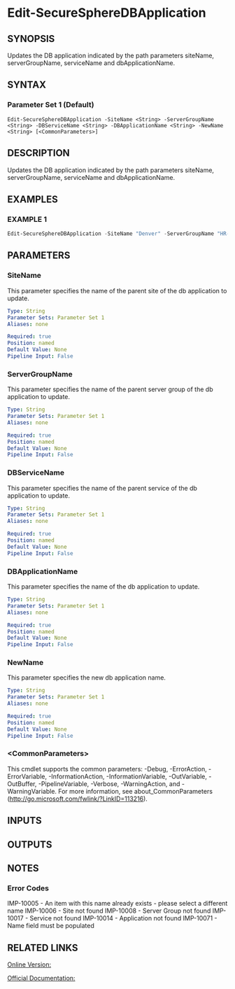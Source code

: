 ﻿# Edit-SecureSphereDBApplication

## SYNOPSIS
Updates the DB application indicated by the path parameters siteName, serverGroupName, serviceName and dbApplicationName.

## SYNTAX

### Parameter Set 1 (Default)
```
Edit-SecureSphereDBApplication -SiteName <String> -ServerGroupName <String> -DBServiceName <String> -DBApplicationName <String> -NewName <String> [<CommonParameters>]
```

## DESCRIPTION
Updates the DB application indicated by the path parameters siteName, serverGroupName, serviceName and dbApplicationName.

## EXAMPLES

### EXAMPLE 1

```powershell
Edit-SecureSphereDBApplication -SiteName "Denver" -ServerGroupName "HR-Prod" -DBServiceName "Payroll-Oracle9" -DBApplicationName "Payroll" -NewName "HR"
```

## PARAMETERS

### SiteName
This parameter specifies the name of the parent site of the db application to update.

```yaml
Type: String
Parameter Sets: Parameter Set 1
Aliases: none

Required: true
Position: named
Default Value: None
Pipeline Input: False
```

### ServerGroupName
This parameter specifies the name of the parent server group of the db application to update.

```yaml
Type: String
Parameter Sets: Parameter Set 1
Aliases: none

Required: true
Position: named
Default Value: None
Pipeline Input: False
```

### DBServiceName
This parameter specifies the name of the parent service of the db application to update.

```yaml
Type: String
Parameter Sets: Parameter Set 1
Aliases: none

Required: true
Position: named
Default Value: None
Pipeline Input: False
```

### DBApplicationName
This parameter specifies the name of the db application to update.

```yaml
Type: String
Parameter Sets: Parameter Set 1
Aliases: none

Required: true
Position: named
Default Value: None
Pipeline Input: False
```

### NewName
This parameter specifies the new db application name.

```yaml
Type: String
Parameter Sets: Parameter Set 1
Aliases: none

Required: true
Position: named
Default Value: None
Pipeline Input: False
```

### \<CommonParameters\>
This cmdlet supports the common parameters: -Debug, -ErrorAction, -ErrorVariable, -InformationAction, -InformationVariable, -OutVariable, -OutBuffer, -PipelineVariable, -Verbose, -WarningAction, and -WarningVariable. For more information, see about_CommonParameters (http://go.microsoft.com/fwlink/?LinkID=113216).

## INPUTS

## OUTPUTS

## NOTES

### Error Codes
IMP-10005 - An item with this name already exists - please select a different name
IMP-10006 - Site not found
IMP-10008 - Server Group not found
IMP-10017 - Service not found
IMP-10014 - Application not found
IMP-10071 - Name field must be populated

## RELATED LINKS

[Online Version:](https://github.com/akshinmustafayev/Documentation/MD)

[Official Documentation:](https://docs.imperva.com/bundle/v13.6-api-reference-guide/page/61659.htm)



